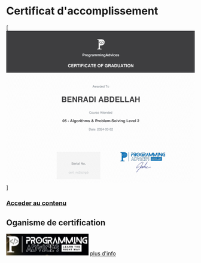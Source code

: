 # Certificat d'accomplissement

[![](../ProgrammingAdvices.com/Level__2/03__Certificate/src/Certificate__Algorithms__And__Problem__Solving__Level__2__Using__C++.png)]

### [Acceder au contenu](./Level__2/)

## Oganisme de certification
![](./src/logo__ProgrammingAdvices.png) [plus d'info](./README.md)  
